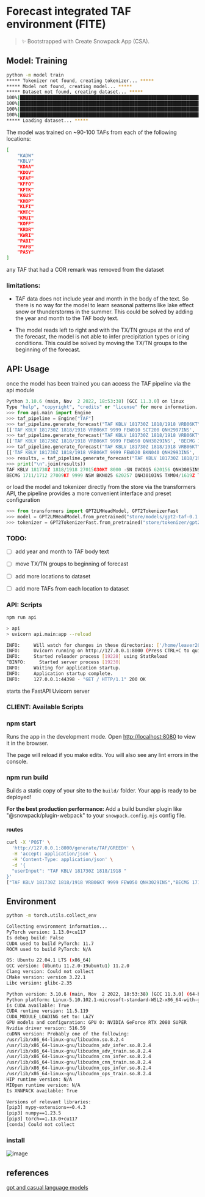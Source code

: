 # Forecast integrated TAF environment (FITE)

> ✨ Bootstrapped with Create Snowpack App (CSA).

## Model: Training
``` bash
python -m model train
***** Tokenizer not found, creating tokenizer... *****
***** Model not found, creating model... *****
***** Dataset not found, creating dataset... *****
100%|██████████████████████████████████████████████████████████████████████████████████████████████████████████████████████████████████████████████████████████████████████████████████| 2433/2433 [00:05<00:00, 417.94ba/s]
100%|████████████████████████████████████████████████████████████████████████████████████████████████████████████████████████████████████████████████████████████████████████████████████| 609/609 [00:01<00:00, 450.50ba/s]
100%|██████████████████████████████████████████████████████████████████████████████████████████████████████████████████████████████████████████████████████████████████████████████████| 2433/2433 [00:07<00:00, 340.06ba/s]
100%|████████████████████████████████████████████████████████████████████████████████████████████████████████████████████████████████████████████████████████████████████████████████████| 609/609 [00:01<00:00, 350.89ba/s]
***** Loading dataset... *****
```
The model was trained on ~90-100 TAFs from each of the following locations:

``` bash
[
    "KADW" 
    "KBLV"
    "KDAA"
    "KDOV"
    "KFAF"
    "KFFO"
    "KFTK"
    "KGUS"
    "KHOP"
    "KLFI"
    "KMTC"
    "KMUI"
    "KOFF"
    "KRDR"
    "KWRI"
    "PABI"
    "PAFB"
    "PASY"
]
```

any TAF that had a COR remark was removed from the dataset
### limitations:

- TAF data does not include year and month in the body of the text.  So there is no way for the model to learn seasonal patterns like lake effect snow or thunderstorms in the summer.  This could be solved by adding the year and month to the TAF body text.

- The model reads left to right and with the TX/TN groups at the end of the forecast, the model is not able to infer precipitation types or icing conditions.  This could be solved by moving the TX/TN groups to the beginning of the forecast.

## API: Usage
once the model has been trained you can access the TAF pipeline via the api module
```  python
Python 3.10.6 (main, Nov  2 2022, 18:53:38) [GCC 11.3.0] on linux
Type "help", "copyright", "credits" or "license" for more information.
>>> from api.main import Engine
>>> taf_pipeline = Engine["TAF"]
>>> taf_pipeline.generate_forecast("TAF KBLV 181730Z 1818/1918 VRB06KT") # chooses a random preset hyper-parameter strategy
[['TAF KBLV 181730Z 1818/1918 VRB06KT 9999 FEW010 SCT200 QNH2997INS', 'BECMG 1800/1801 VRB06KT 9999 SCT020 OVC200 QNH2999INS', 'BECMG 1811/1812 VRB06KT 9999 SCT030 BKN200 QNH3001INS', 'BECMG 1814/1815 26015KT 9999 SCT030 BKN200 QNH3005INS TX11/1719Z TN00/1810Z']]
>>> taf_pipeline.generate_forecast("TAF KBLV 181730Z 1818/1918 VRB06KT", "GREEDY")
[['TAF KBLV 181730Z 1818/1918 VRB06KT 9999 FEW050 QNH3029INS', 'BECMG 1714/1715 26010G15KT 9999 FEW060 QNH3028INS TX02/1620Z TNM03/1712Z']]
>>> taf_pipeline.generate_forecast("TAF KBLV 181730Z 1818/1918 VRB06KT", "TOP_K5")
[['TAF KBLV 181730Z 1818/1918 VRB06KT 9999 FEW020 BKN040 QNH2993INS', 'BECMG 1702/1703 27012KT 9999 FEW030 BKN250 QNH3010INS', 'BECMG 1710/1711 VRB06KT 9999 SCT250 QNH3020INS TX05/1620Z TN00/1712Z']]
>>> results, = taf_pipeline.generate_forecast("TAF KBLV 181730Z 1818/1918 27015G30KT 8000", "TOP_K5")
>>> print("\n".join(results))
TAF KBLV 181730Z 1818/1918 27015G30KT 8000 -SN OVC015 620156 QNH3005INS
BECMG 1711/1712 27009KT 9999 NSW BKN025 620257 QNH3010INS TXM04/1619Z TNM13/1710Z
```

or load the model and tokenizer directly from the store via the transformers API, the pipeline provides a more convenient interface and preset configuration


``` python
>>> from transformers import GPT2LMHeadModel, GPT2TokenizerFast
>>> model = GPT2LMHeadModel.from_pretrained("store/models/gpt2-taf-0.1.0")
>>> tokenizer = GPT2TokenizerFast.from_pretrained("store/tokenizer/gpt2-taf-0.1.0")
```


### TODO:

- [ ] add year and month to TAF body text
- [ ] move TX/TN groups to beginning of forecast
- [ ] add more locations to dataset
- [ ] add more TAFs from each location to dataset


### API: Scripts
``` bash
npm run api

> api
> uvicorn api.main:app --reload

INFO:     Will watch for changes in these directories: ['/home/leaver2000/fite-gpt2']
INFO:     Uvicorn running on http://127.0.0.1:8000 (Press CTRL+C to quit)
INFO:     Started reloader process [19228] using StatReload
^BINFO:     Started server process [19230]
INFO:     Waiting for application startup.
INFO:     Application startup complete.
INFO:     127.0.0.1:44398 - "GET / HTTP/1.1" 200 OK
```

starts the FastAPI Uvicorn server

### CLIENT: Available Scripts

### npm start

Runs the app in the development mode.
Open <http://localhost:8080> to view it in the browser.

The page will reload if you make edits.
You will also see any lint errors in the console.

### npm run build

Builds a static copy of your site to the `build/` folder.
Your app is ready to be deployed!

**For the best production performance:** Add a build bundler plugin like "@snowpack/plugin-webpack" to your `snowpack.config.mjs` config file.



#### routes
<!-- POST ROUTE -->
``` bash
curl -X 'POST' \
  'http://127.0.0.1:8000/generate/TAF/GREEDY' \
  -H 'accept: application/json' \
  -H 'Content-Type: application/json' \
  -d '{
  "userInput": "TAF KBLV 181730Z 1818/1918 "
}'
["TAF KBLV 181730Z 1818/1918 VRB06KT 9999 FEW050 QNH3029INS","BECMG 1714/1715 26010G15KT 9999 FEW060 QNH3028INS TX02/1620Z TNM03/1712Z"]
```


## Environment

``` bash
python -m torch.utils.collect_env

Collecting environment information...
PyTorch version: 1.13.0+cu117
Is debug build: False
CUDA used to build PyTorch: 11.7
ROCM used to build PyTorch: N/A

OS: Ubuntu 22.04.1 LTS (x86_64)
GCC version: (Ubuntu 11.2.0-19ubuntu1) 11.2.0
Clang version: Could not collect
CMake version: version 3.22.1
Libc version: glibc-2.35

Python version: 3.10.6 (main, Nov  2 2022, 18:53:38) [GCC 11.3.0] (64-bit runtime)
Python platform: Linux-5.10.102.1-microsoft-standard-WSL2-x86_64-with-glibc2.35
Is CUDA available: True
CUDA runtime version: 11.5.119
CUDA_MODULE_LOADING set to: LAZY
GPU models and configuration: GPU 0: NVIDIA GeForce RTX 2080 SUPER
Nvidia driver version: 516.59
cuDNN version: Probably one of the following:
/usr/lib/x86_64-linux-gnu/libcudnn.so.8.2.4
/usr/lib/x86_64-linux-gnu/libcudnn_adv_infer.so.8.2.4
/usr/lib/x86_64-linux-gnu/libcudnn_adv_train.so.8.2.4
/usr/lib/x86_64-linux-gnu/libcudnn_cnn_infer.so.8.2.4
/usr/lib/x86_64-linux-gnu/libcudnn_cnn_train.so.8.2.4
/usr/lib/x86_64-linux-gnu/libcudnn_ops_infer.so.8.2.4
/usr/lib/x86_64-linux-gnu/libcudnn_ops_train.so.8.2.4
HIP runtime version: N/A
MIOpen runtime version: N/A
Is XNNPACK available: True

Versions of relevant libraries:
[pip3] mypy-extensions==0.4.3
[pip3] numpy==1.23.5
[pip3] torch==1.13.0+cu117
[conda] Could not collect
```
### install



![image](https://user-images.githubusercontent.com/76945789/203183599-ba4adad0-d87b-407a-94ac-d9acb2c19d08.png)


## references
[gpt and casual language models](https://huggingface.co/transformers/v2.0.0/examples.html#gpt-2-gpt-and-causal-language-modeling)